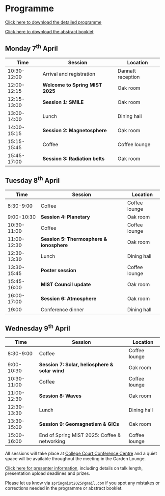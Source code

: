 # Programme

[Click here to download the detailed programme](Spring_MIST_2025_Schedule.pdf)

[Click here to download the abstract booklet](Spring_MIST_2025_Abstracts.pdf)

## Monday 7<sup>th</sup> April

| Time        | Session                         | Location          |
| ----------- | ------------------------------- | ----------------- |
| 10:30-12:00 | Arrival and registration        | Dannatt reception |
| 12:00-12:15 | **Welcome to Spring MIST 2025** | Oak room          |
| 12:15-13:00 | **Session 1: SMILE**            | Oak room          |
| 13:00-14:00 | Lunch                           | Dining hall       |
| 14:00-15:15 | **Session 2: Magnetosphere**    | Oak room          |
| 15:15-15:45 | Coffee                          | Coffee lounge     |
| 15:45-17:00 | **Session 3: Radiation belts**  | Oak room          |


## Tuesday 8<sup>th</sup> April

| Time        | Session                                  | Location      |
| ----------- | ---------------------------------------- | ------------- |
| 8:30-9:00   | Coffee                                   | Coffee lounge |
| 9:00-10:30  | **Session 4: Planetary**                 | Oak room      |
| 10:30-11:00 | Coffee                                   | Coffee lounge |
| 11:00-12:30 | **Session 5: Thermosphere & ionosphere** | Oak room      |
| 12:30-13:30 | Lunch                                    | Dining hall   |
| 13:30-15:45 | **Poster session**                       | Coffee lounge |
| 15:45-16:00 | **MIST Council update**                  | Oak room      |
| 16:00-17:00 | **Session 6: Atmosphere**                | Oak room      |
| 19:00       | Conference dinner                        | Dining hall   |


## Wednesday 9<sup>th</sup> April

| Time        | Session                                        | Location      |
| ----------- | ---------------------------------------------- | ------------- |
| 8:30-9:00   | Coffee                                         | Coffee lounge |
| 9:00-10:30  | **Session 7: Solar, heliosphere & solar wind** | Oak room      |
| 10:30-11:00 | Coffee                                         | Coffee lounge |
| 11:00-12:30 | **Session 8: Waves**                           | Oak room      |
| 12:30-13:30 | Lunch                                          | Dining hall   |
| 13:30-15:00 | **Session 9: Geomagnetism & GICs**             | Oak room      |
| 15:00-16:00 | End of Spring MIST 2025: Coffee & networking   | Coffee lounge |

All sessions will take place at [College Court Conference Centre](directions.md) and a quiet space will be available throughout the meeting in the Garden Lounge.

[Click here for presenter information](presentation_details.md), including details on talk length, presentation upload deadlines and prizes.

Please let us know via `springmist2025@gmail.com` if you spot any mistakes or corrections needed in the programme or abstract booklet.
